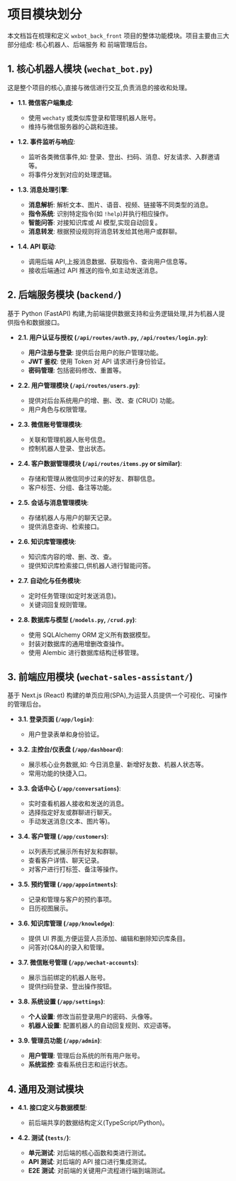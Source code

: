 # 项目模块划分

本文档旨在梳理和定义 `wxbot_back_front` 项目的整体功能模块。项目主要由三大部分组成: 核心机器人、后端服务 和 前端管理后台。

## 1. 核心机器人模块 (`wechat_bot.py`)

这是整个项目的核心,直接与微信进行交互,负责消息的接收和处理。

- **1.1. 微信客户端集成**:
  - 使用 `wechaty` 或类似库登录和管理机器人账号。
  - 维持与微信服务器的心跳和连接。

- **1.2. 事件监听与响应**:
  - 监听各类微信事件,如: 登录、登出、扫码、消息、好友请求、入群邀请等。
  - 将事件分发到对应的处理逻辑。

- **1.3. 消息处理引擎**:
  - **消息解析**: 解析文本、图片、语音、视频、链接等不同类型的消息。
  - **指令系统**: 识别特定指令(如 `!help`)并执行相应操作。
  - **智能问答**: 对接知识库或 AI 模型,实现自动回复。
  - **消息转发**: 根据预设规则将消息转发给其他用户或群聊。

- **1.4. API 联动**:
  - 调用后端 API,上报消息数据、获取指令、查询用户信息等。
  - 接收后端通过 API 推送的指令,如主动发送消息。

## 2. 后端服务模块 (`backend/`)

基于 Python (FastAPI) 构建,为前端提供数据支持和业务逻辑处理,并为机器人提供指令和数据接口。

- **2.1. 用户认证与授权 (`/api/routes/auth.py`, `/api/routes/login.py`)**:
  - **用户注册与登录**: 提供后台用户的账户管理功能。
  - **JWT 鉴权**: 使用 Token 对 API 请求进行身份验证。
  - **密码管理**: 包括密码修改、重置等。

- **2.2. 用户管理模块 (`/api/routes/users.py`)**:
  - 提供对后台系统用户的增、删、改、查 (CRUD) 功能。
  - 用户角色与权限管理。

- **2.3. 微信账号管理模块**:
  - 关联和管理机器人账号信息。
  - 控制机器人登录、登出状态。

- **2.4. 客户数据管理模块 (`/api/routes/items.py` or similar)**:
  - 存储和管理从微信同步过来的好友、群聊信息。
  - 客户标签、分组、备注等功能。

- **2.5. 会话与消息管理模块**:
  - 存储机器人与用户的聊天记录。
  - 提供消息查询、检索接口。

- **2.6. 知识库管理模块**:
  - 知识库内容的增、删、改、查。
  - 提供知识库检索接口,供机器人进行智能问答。

- **2.7. 自动化与任务模块**:
  - 定时任务管理(如定时发送消息)。
  - 关键词回复规则管理。

- **2.8. 数据库与模型 (`/models.py`, `/crud.py`)**:
  - 使用 SQLAlchemy ORM 定义所有数据模型。
  - 封装对数据库的通用增删改查操作。
  - 使用 Alembic 进行数据库结构迁移管理。

## 3. 前端应用模块 (`wechat-sales-assistant/`)

基于 Next.js (React) 构建的单页应用(SPA),为运营人员提供一个可视化、可操作的管理后台。

- **3.1. 登录页面 (`/app/login`)**:
  - 用户登录表单和身份验证。

- **3.2. 主控台/仪表盘 (`/app/dashboard`)**:
  - 展示核心业务数据,如: 今日消息量、新增好友数、机器人状态等。
  - 常用功能的快捷入口。

- **3.3. 会话中心 (`/app/conversations`)**:
  - 实时查看机器人接收和发送的消息。
  - 选择指定好友或群聊进行聊天。
  - 手动发送消息(文本、图片等)。

- **3.4. 客户管理 (`/app/customers`)**:
  - 以列表形式展示所有好友和群聊。
  - 查看客户详情、聊天记录。
  - 对客户进行打标签、备注等操作。

- **3.5. 预约管理 (`/app/appointments`)**:
  - 记录和管理与客户的预约事项。
  - 日历视图展示。

- **3.6. 知识库管理 (`/app/knowledge`)**:
  - 提供 UI 界面,方便运营人员添加、编辑和删除知识库条目。
  - 问答对(Q&A)的录入和管理。

- **3.7. 微信账号管理 (`/app/wechat-accounts`)**:
  - 展示当前绑定的机器人账号。
  - 提供扫码登录、登出操作按钮。

- **3.8. 系统设置 (`/app/settings`)**:
  - **个人设置**: 修改当前登录用户的密码、头像等。
  - **机器人设置**: 配置机器人的自动回复规则、欢迎语等。

- **3.9. 管理员功能 (`/app/admin`)**:
  - **用户管理**: 管理后台系统的所有用户账号。
  - **系统监控**: 查看系统日志和运行状态。

## 4. 通用及测试模块

- **4.1. 接口定义与数据模型**:
  - 前后端共享的数据结构定义(TypeScript/Python)。

- **4.2. 测试 (`tests/`)**:
  - **单元测试**: 对后端的核心函数和类进行测试。
  - **API 测试**: 对后端的 API 接口进行集成测试。
  - **E2E 测试**: 对前端的关键用户流程进行端到端测试。 